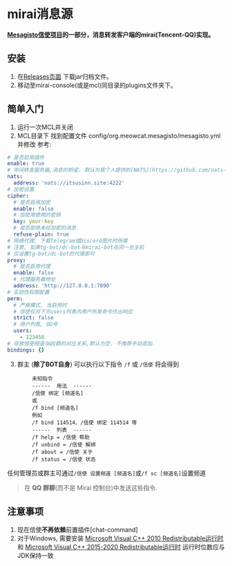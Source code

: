 # mirai消息源
**[Mesagisto信使项目](https://github.com/MeowCat-Studio/mesagisto)的一部分，消息转发客户端的mirai(Tencent-QQ)实现。**

## 安装
  1. 在[Releases页面](https://github.com/MeowCat-Studio/mirai-message-source/releases) 下载jar归档文件。
  2. 移动至mirai-console(或是mcl)同目录的plugins文件夹下。
## 简单入门
  1. 运行一次MCL并关闭
  2. MCL目录下 找到配置文件 config/org.meowcat.mesagisto/mesagisto.yml 并修改
    参考:
  ```yaml
  # 是否启用插件
  enable: true
  # 中间转发服务器,消息的桥梁. 默认为我个人提供的[NATS](https://github.com/nats-io/nats-server)服务器
  nats:
    address: 'nats://itsusinn.site:4222'
  # 加密设置
  cipher:
    # 是否启用加密
    enable: false
    # 加密用使用的密钥
    key: your-key
    # 是否拒绝未经加密的消息
    refuse-plain: true
  # 网络代理, 下载Telegram或Discord图片时所需
  # 注意, 如果tg-bot/dc-bot与mirai-bot在同一台主机
  # 仅设置tg-bot/dc-bot的代理即可
  proxy:
    # 是否启用代理
    enable: false
    # 代理服务器地址
    address: 'http://127.0.0.1:7890'
  # 实验性权限配置
  perm: 
    # 严格模式, 当启用时
    # 信使仅对下方users列表内用户所发命令作出响应
    strict: false
    # 用户列表, QQ号
    users: 
      - 123456
  # 存放信使频道与QQ群的对应关系,默认为空. 不推荐手动添加.
  bindings: {}
  ```
  3. 群主 (**除了BOT自身**) 可以执行以下指令 `/f` 或 `/信使` 将会得到
  ```
          未知指令
          ------  用法  ------
          /信使 绑定 [频道名]
          或 
          /f bind [频道名]
          例如
          /f bind 114514、/信使 绑定 114514 等
          ------  列表  ------
          /f help = /信使 帮助
          /f unbind = /信使 解绑
          /f about = /信使 关于
          /f status = /信使 状态
  ```
  任何管理员或群主可通过`/信使 设置频道 [频道名]`或`/f sc [频道名]`设置频道

  > 在 **QQ 群聊**(而不是 Mirai 控制台)中发送这些指令.
## 注意事项
  1. 现在信使**不再依赖**前置插件[chat-command]
  2. 对于Windows, 需要安装 [Microsoft Visual C++ 2010 Redistributable运行时](https://www.microsoft.com/en-us/download/details.aspx?id=26999) 和 [Microsoft Visual C++ 2015-2020 Redistributable运行时](https://docs.microsoft.com/en-us/cpp/windows/latest-supported-vc-redist?view=msvc-170) 运行时位数应与JDK保持一致
